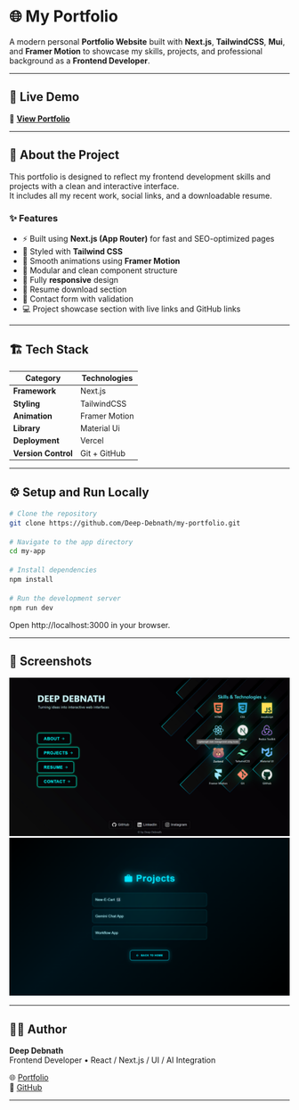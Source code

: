 # 🌐 My Portfolio

A modern personal **Portfolio Website** built with **Next.js**, **TailwindCSS**, **Mui**, and **Framer Motion** to showcase my skills, projects, and professional background as a **Frontend Developer**.

---

## 🚀 Live Demo

🔗 **[View Portfolio](https://my-portfolio-ob9g.vercel.app/)**

---

## 🧠 About the Project

This portfolio is designed to reflect my frontend development skills and projects with a clean and interactive interface.  
It includes all my recent work, social links, and a downloadable resume.

### ✨ Features

- ⚡ Built using **Next.js (App Router)** for fast and SEO-optimized pages
- 🎨 Styled with **Tailwind CSS**
- 🎥 Smooth animations using **Framer Motion**
- 🧱 Modular and clean component structure
- 📱 Fully **responsive** design
- 🧾 Resume download section
- 💬 Contact form with validation
- 💻 Project showcase section with live links and GitHub links

---

## 🏗️ Tech Stack

| Category            | Technologies  |
| ------------------- | ------------- |
| **Framework**       | Next.js       |
| **Styling**         | TailwindCSS   |
| **Animation**       | Framer Motion |
| **Library**         | Material Ui   |
| **Deployment**      | Vercel        |
| **Version Control** | Git + GitHub  |

---

## ⚙️ Setup and Run Locally

```bash
# Clone the repository
git clone https://github.com/Deep-Debnath/my-portfolio.git

# Navigate to the app directory
cd my-app

# Install dependencies
npm install

# Run the development server
npm run dev
```

Open http://localhost:3000 in your browser.

---

## 📸 Screenshots

![Portfolio Screenshot 1](./public/screenshot_1.png)
![Portfolio Screenshot 2](./public/screenshot_2.png)

---

## 🧑‍💻 Author

**Deep Debnath**  
Frontend Developer • React / Next.js / UI / AI Integration

🌐 [Portfolio](https://my-portfolio-ob9g.vercel.app/)  
💼 [GitHub](https://github.com/Deep-Debnath)

---
